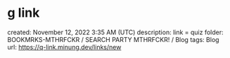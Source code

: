 # g link

created: November 12, 2022 3:35 AM (UTC)
description: link = quiz
folder: BOOKMRKS-MTHRFCKR / SEARCH PARTY MTHRFCKR! / Blog
tags: Blog
url: https://q-link.minung.dev/links/new